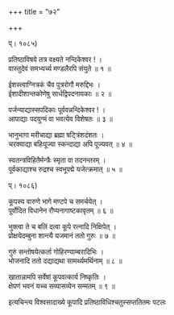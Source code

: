 +++
title = "७२"

+++
  
  
प्। १०८५)  
  
प्रतिष्ठाविषये तत्र वक्ष्यते नन्दिकेश्वर ! ।  
वास्तुदेवं समभ्यर्च्य मण्डलैरपि संयुते ॥ १ ॥  
  
ईशस्त्वाग्नित्रकं चैव पुत्ररोगौ मरुद्दिभः ।  
ईशादीशान्तकोणेषु सार्धद्विपदनायकाः ॥ २ ॥  
  
पर्जन्याद्यास्सपदिकाः पूर्ववन्नन्दिकेश्वर ! ।  
आपाद्याः पदयुग्मं वा भवत्येव विशेषतः ॥ ३ ॥  
  
भानुभागा मरीचाद्या ब्रह्मा षट्त्रिंशदंशतः ।  
चरक्याद्या बहिःपूज्या स्कन्दाद्या अपि पूज्यवत् ॥ ४ ॥  
  
स्वतन्त्रविहितैर्मन्त्रैः स्मृता वा तदनन्तरम् ।  
पूर्वकाद्याश्च रुद्रश्च स्वभूपद्मे यजेत्क्रमात् ॥ ५ ॥  
  
प्। १०८६)  
  
कूपस्य वारुणे भागे मण्टपे च समर्चयेत् ।  
पूर्वोदित विधानेन रौप्यनागाष्टकावृतम् ॥ ६ ॥  
  
भुक्त्वा ते च बलिं दत्वा कूपे रत्नादि निक्षिपेत् ।  
प्रोक्षयेदम्बुना शान्त्यै यजमानं ततो गुरुः ॥ ७ ॥  
  
गुरुं सन्तोषयेत्कर्ता गोहिरण्याम्बरादिभिः ।  
भोजनादि ततो दद्याद्यथा सामर्थ्यमर्थिनाम् ॥ ८ ॥  
  
खातान्नामपि सर्वेषां कूपवत्कार्य निष्कृतिः ।  
क्षेपणं भवनं यच्च सव्यासव्येन सम्मतम् ॥ ९ ॥  
  
इत्यचिन्त्य विश्वसादाख्ये कूपादि प्रतिष्ठाविधिश्चतुस्सप्ततितमः पटलः   
